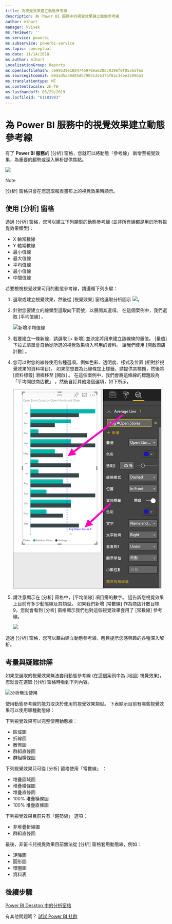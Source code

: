 ```yaml
---
title: 為視覺效果建立動態參考線
description: 為 Power BI 服務中的視覺效果建立動態參考線
author: mihart
manager: kvivek
ms.reviewer: ''
ms.service: powerbi
ms.subservice: powerbi-service
ms.topic: conceptual
ms.date: 11/14/2018
ms.author: mihart
LocalizationGroup: Reports
ms.openlocfilehash: ce99539e1804746970eae20dc9396f0f0536afea
ms.sourcegitcommit: 60dad5aa0d85db790553e537bf8ac34ee3289ba3
ms.translationtype: MT
ms.contentlocale: zh-TW
ms.lasthandoff: 05/29/2019
ms.locfileid: "61183983"
---
```

# <a name="create-dynamic-reference-lines-for-visuals-in-the-power-bi-service"></a>為 Power BI 服務中的視覺效果建立動態參考線

有了 **Power BI 服務**的 [分析]  窗格，您就可以將動態「參考線」  新增至視覺效果，為重要的趨勢或深入解析提供焦點。

![](media/service-analytics-pane/power-bi-analytics-pane.png)

> [!NOTE]
> [分析]  窗格只會在您選取報表畫布上的視覺效果時顯示。
> 
> 

## <a name="use-the-analytics-pane"></a>使用 [分析] 窗格
透過 [分析]  窗格，您可以建立下列類型的動態參考線 (並非所有線都是用於所有視覺效果類型)：

* X 軸常數線
* Y 軸常數線
* 最小值線
* 最大值線
* 平均值線
* 最小值線
* 中間值線


若要檢視視覺效果可用的動態參考線，請遵循下列步驟：

1. 選取或建立視覺效果，然後從 [視覺效果]  窗格選取分析圖示  ![](media/service-analytics-pane/power-bi-analytics-icon.png)。

2. 針對您要建立的線類型選取向下箭號，以展開其選項。 在這個案例中，我們選取 [平均值線]  。
   
   ![新增平均值線](media/service-analytics-pane/power-bi-add.png)

3. 若要建立一條新線，請選取 [+ 新增]  並決定將用來建立該線條的量值。  [量值]  下拉式清單會自動從所選的視覺效果填入可用的資料。 讓我們使用 [開啟商店計數]  。

5. 您可以對您的線條使用各種選項，例如色彩、透明度、樣式及位置 (相對於視覺效果的資料項目)。 如果您想要為此線條加上標籤，請提供其標題，然後將 [資料標籤]  滑桿移至 [開啟]  。  在這個案例中，我們會將這條線的標題設為「平均開啟商店數」  ，然後自訂其他幾個選項，如下所示。
   
   ![自訂平均值線分析](media/service-analytics-pane/power-bi-average-line2.png)

1. 請注意顯示在 [分析]  窗格中，[平均值線]  項目旁的數字。 這告訴您視覺效果上目前有多少動態線及其類型。 如果我們新增 [常數線]  作為商店計數目標 9，您就會看到 [分析]  窗格顯示我們也對這個視覺效果套用了 [常數線]  參考線。
   
   ![](media/service-analytics-pane/power-bi-reference-lines.png)
   

透過 [分析]  窗格，您可以藉由建立動態參考線，醒目提示您感興趣的各種深入解析。

## <a name="considerations-and-troubleshooting"></a>考量與疑難排解

如果您選取的視覺效果無法套用動態參考線 (在這個案例中為 [地圖]  視覺效果)，您就會在選取 [分析]  窗格時看到下列內容。
   
![分析無法使用](media/service-analytics-pane/power-bi-no-lines.png)

使用動態參考線的能力取決於使用的視覺效果類型。 下表顯示目前有哪些視覺效果可以使用哪種動態線：

下列視覺效果可以完整使用動態線：

* 區域圖
* 折線圖
* 散佈圖
* 群組直條圖
* 群組橫條圖

下列視覺效果只可從 [分析]  窗格使用「常數線」  ：

* 堆疊區域圖
* 堆疊橫條圖
* 堆疊直條圖
* 100% 堆疊橫條圖
* 100% 堆疊直條圖

下列視覺效果目前只有「趨勢線」  選項：

* 非堆疊折線圖
* 群組直條圖

最後，非笛卡兒視覺效果目前無法從 [分析]  窗格套用動態線，例如：

* 矩陣圖
* 圓形圖
* 環圈圖
* 資料表

## <a name="next-steps"></a>後續步驟
[Power BI Desktop 中的分析窗格](desktop-analytics-pane.md)

有其他問題嗎？ [試試 Power BI 社群](http://community.powerbi.com/)

